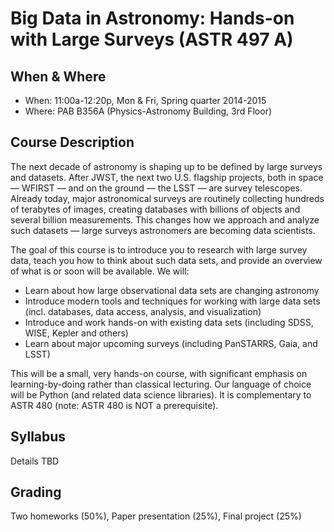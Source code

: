 Big Data in Astronomy: Hands-on with Large Surveys (ASTR 497 A)
===============================================================

When & Where
------------
* When: 11:00a-12:20p, Mon & Fri, Spring quarter 2014-2015
* Where: PAB B356A (Physics-Astronomy Building, 3rd Floor)

Course Description
------------------

The next decade of astronomy is shaping up to be defined by large surveys and datasets. After JWST, the next two U.S. flagship projects, both in space — WFIRST — and on the ground — the LSST — are survey telescopes. Already today, major astronomical surveys are routinely collecting hundreds of terabytes of images, creating databases with billions of objects and several billion measurements. This changes how we approach and analyze such datasets — large surveys astronomers are becoming data scientists.

The goal of this course is to introduce you to research with large survey data, teach you how to think about such data sets, and provide an overview of what is or soon will be available. We will:

* Learn about how large observational data sets are changing astronomy
* Introduce modern tools and techniques for working with large data sets (incl. databases, data access, analysis, and visualization)
* Introduce and work hands-on with existing data sets (including SDSS, WISE, Kepler and others)
* Learn about major upcoming surveys (including PanSTARRS, Gaia, and LSST)

This will be a small, very hands-on course, with significant emphasis on learning-by-doing rather than classical lecturing. Our language of choice will be Python (and related data science libraries). It is complementary to ASTR 480 (note: ASTR 480 is NOT a prerequisite).

Syllabus
--------

Details TBD

Grading
-------

Two homeworks (50%), Paper presentation (25%), Final project (25%)
